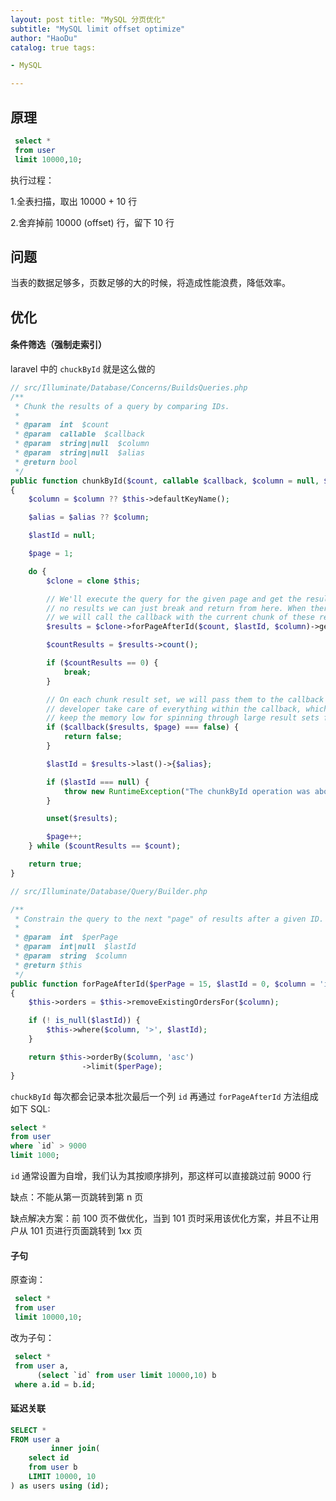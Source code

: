 ```yaml
---
layout: post title: "MySQL 分页优化"
subtitle: "MySQL limit offset optimize"
author: "HaoDu"
catalog: true tags:

- MySQL

---
```


## 原理

```sql
 select *
 from user
 limit 10000,10;
```

执行过程：

1.全表扫描，取出 10000 + 10 行

2.舍弃掉前 10000 (offset) 行，留下 10 行

## 问题

当表的数据足够多，页数足够的大的时候，将造成性能浪费，降低效率。

## 优化

#### 条件筛选（强制走索引）

laravel 中的 `chuckById` 就是这么做的

```php
// src/Illuminate/Database/Concerns/BuildsQueries.php
/**
 * Chunk the results of a query by comparing IDs.
 *
 * @param  int  $count
 * @param  callable  $callback
 * @param  string|null  $column
 * @param  string|null  $alias
 * @return bool
 */
public function chunkById($count, callable $callback, $column = null, $alias = null)
{
    $column = $column ?? $this->defaultKeyName();

    $alias = $alias ?? $column;

    $lastId = null;

    $page = 1;

    do {
        $clone = clone $this;

        // We'll execute the query for the given page and get the results. If there are
        // no results we can just break and return from here. When there are results
        // we will call the callback with the current chunk of these results here.
        $results = $clone->forPageAfterId($count, $lastId, $column)->get();

        $countResults = $results->count();

        if ($countResults == 0) {
            break;
        }

        // On each chunk result set, we will pass them to the callback and then let the
        // developer take care of everything within the callback, which allows us to
        // keep the memory low for spinning through large result sets for working.
        if ($callback($results, $page) === false) {
            return false;
        }

        $lastId = $results->last()->{$alias};

        if ($lastId === null) {
            throw new RuntimeException("The chunkById operation was aborted because the [{$alias}] column is not present in the query result.");
        }

        unset($results);

        $page++;
    } while ($countResults == $count);

    return true;
}

// src/Illuminate/Database/Query/Builder.php

/**
 * Constrain the query to the next "page" of results after a given ID.
 *
 * @param  int  $perPage
 * @param  int|null  $lastId
 * @param  string  $column
 * @return $this
 */
public function forPageAfterId($perPage = 15, $lastId = 0, $column = 'id')
{
    $this->orders = $this->removeExistingOrdersFor($column);

    if (! is_null($lastId)) {
        $this->where($column, '>', $lastId);
    }

    return $this->orderBy($column, 'asc')
                ->limit($perPage);
}
```

`chuckById` 每次都会记录本批次最后一个列 `id` 再通过  `forPageAfterId` 方法组成 如下 SQL:

```sql
select *
from user
where `id` > 9000
limit 1000;
```

`id` 通常设置为自增，我们认为其按顺序排列，那这样可以直接跳过前 9000 行

缺点：不能从第一页跳转到第 n 页

缺点解决方案：前 100 页不做优化，当到 101 页时采用该优化方案，并且不让用户从 101 页进行页面跳转到 1xx 页

#### 子句

原查询：

```sql
 select *
 from user
 limit 10000,10;
```

改为子句：

```sql
 select *
 from user a,
      (select `id` from user limit 10000,10) b
 where a.id = b.id;
```

#### 延迟关联

```sql
SELECT *
FROM user a
         inner join(
    select id
    from user b
    LIMIT 10000, 10
) as users using (id);
```

